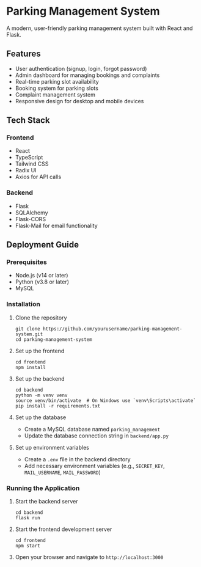 
# Parking Management System

A modern, user-friendly parking management system built with React and Flask.

## Features

- User authentication (signup, login, forgot password)
- Admin dashboard for managing bookings and complaints
- Real-time parking slot availability
- Booking system for parking slots
- Complaint management system
- Responsive design for desktop and mobile devices

## Tech Stack

### Frontend
- React
- TypeScript
- Tailwind CSS
- Radix UI
- Axios for API calls

### Backend
- Flask
- SQLAlchemy
- Flask-CORS
- Flask-Mail for email functionality

## Deployment Guide

### Prerequisites

- Node.js (v14 or later)
- Python (v3.8 or later)
- MySQL

### Installation

1. Clone the repository
   ```
   git clone https://github.com/yourusername/parking-management-system.git
   cd parking-management-system
   ```

2. Set up the frontend
   ```
   cd frontend
   npm install
   ```

3. Set up the backend
   ```
   cd backend
   python -m venv venv
   source venv/bin/activate  # On Windows use `venv\Scripts\activate`
   pip install -r requirements.txt
   ```

4. Set up the database
   - Create a MySQL database named `parking_management`
   - Update the database connection string in `backend/app.py`

5. Set up environment variables
   - Create a `.env` file in the backend directory
   - Add necessary environment variables (e.g., `SECRET_KEY`, `MAIL_USERNAME`, `MAIL_PASSWORD`)

### Running the Application

1. Start the backend server
   ```
   cd backend
   flask run
   ```

2. Start the frontend development server
   ```
   cd frontend
   npm start
   ```

3. Open your browser and navigate to `http://localhost:3000`




